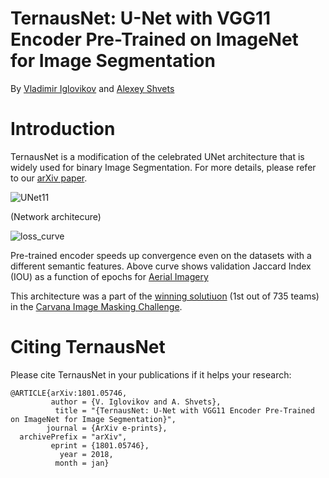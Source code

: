 # TernausNet: U-Net with VGG11 Encoder Pre-Trained on ImageNet for Image Segmentation

By [Vladimir Iglovikov](https://www.linkedin.com/in/iglovikov/) and [Alexey Shvets](https://www.linkedin.com/in/alexey-shvets-b0215263/)

# Introduction

TernausNet is a modification of the celebrated UNet architecture that is widely used for binary Image Segmentation. For more details, please refer to our [arXiv paper](https://arxiv.org/abs/1801.05746).

![UNet11](https://habrastorage.org/webt/hu/ji/ir/hujiirvpgpf7eswq88h_x7ahliw.png)

(Network architecure)

![loss_curve](https://habrastorage.org/webt/no/up/xq/noupxqqk_ivqwv3e7btyxtemt0m.png)

Pre-trained encoder speeds up convergence even on the datasets with a different semantic features. Above curve shows validation Jaccard Index (IOU) as a function of epochs for [Aerial Imagery](https://project.inria.fr/aerialimagelabeling/)

This architecture was a part of the [winning solutiuon](https://www.kaggle.com/c/carvana-image-masking-challenge) (1st out of 735 teams) in the [Carvana Image Masking Challenge](https://www.kaggle.com/c/carvana-image-masking-challenge).

# Citing TernausNet
Please cite TernausNet in your publications if it helps your research:

```
@ARTICLE{arXiv:1801.05746,
         author = {V. Iglovikov and A. Shvets},
          title = "{TernausNet: U-Net with VGG11 Encoder Pre-Trained on ImageNet for Image Segmentation}",
        journal = {ArXiv e-prints},
  archivePrefix = "arXiv",
         eprint = {1801.05746}, 
           year = 2018,
          month = jan}
```
